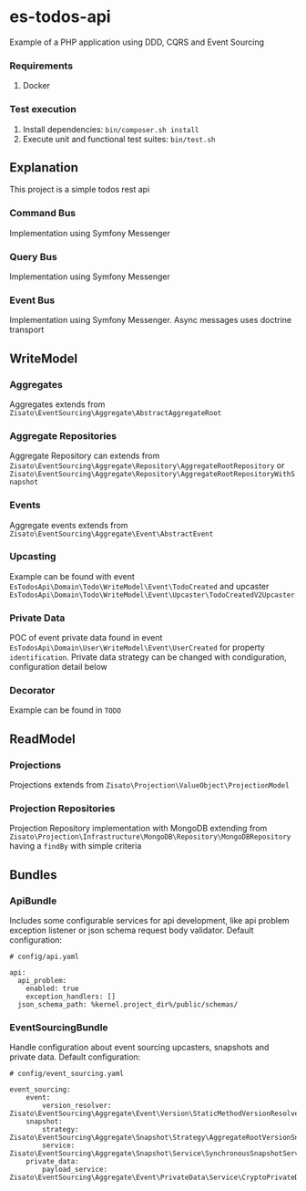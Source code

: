 # es-todos-api

Example of a PHP application using DDD, CQRS and Event Sourcing

### Requirements
1. Docker

### Test execution
1. Install dependencies: `bin/composer.sh install`
2. Execute unit and functional test suites: `bin/test.sh`

## Explanation
This project is a simple todos rest api

### Command Bus
Implementation using Symfony Messenger

### Query Bus
Implementation using Symfony Messenger

### Event Bus
Implementation using Symfony Messenger. Async messages uses doctrine transport

## WriteModel

### Aggregates
Aggregates extends from `Zisato\EventSourcing\Aggregate\AbstractAggregateRoot`

### Aggregate Repositories
Aggregate Repository can extends from `Zisato\EventSourcing\Aggregate\Repository\AggregateRootRepository` or `Zisato\EventSourcing\Aggregate\Repository\AggregateRootRepositoryWithSnapshot`

### Events
Aggregate events extends from `Zisato\EventSourcing\Aggregate\Event\AbstractEvent`

### Upcasting
Example can be found with event `EsTodosApi\Domain\Todo\WriteModel\Event\TodoCreated`  and upcaster `EsTodosApi\Domain\Todo\WriteModel\Event\Upcaster\TodoCreatedV2Upcaster`

### Private Data
POC of event private data found in event `EsTodosApi\Domain\User\WriteModel\Event\UserCreated` for property `identification`. Private data strategy can be changed with condiguration, configuration detail below

### Decorator
Example can be found in `TODO`

## ReadModel
### Projections
Projections extends from `Zisato\Projection\ValueObject\ProjectionModel`

### Projection Repositories
Projection Repository implementation with MongoDB extending from `Zisato\Projection\Infrastructure\MongoDB\Repository\MongoDBRepository` having a `findBy` with simple criteria

## Bundles

### ApiBundle
Includes some configurable services for api development, like api problem exception listener or json schema request body validator. Default configuration:
```
# config/api.yaml

api:
  api_problem:
    enabled: true
    exception_handlers: []
  json_schema_path: %kernel.project_dir%/public/schemas/
```


### EventSourcingBundle
Handle configuration about event sourcing upcasters, snapshots and private data. Default configuration:
```
# config/event_sourcing.yaml

event_sourcing:
    event:
        version_resolver: Zisato\EventSourcing\Aggregate\Event\Version\StaticMethodVersionResolver
    snapshot:
        strategy: Zisato\EventSourcing\Aggregate\Snapshot\Strategy\AggregateRootVersionSnapshotStrategy
        service: Zisato\EventSourcing\Aggregate\Snapshot\Service\SynchronousSnapshotService
    private_data:
        payload_service: Zisato\EventSourcing\Aggregate\Event\PrivateData\Service\CryptoPrivateDataPayloadService
```